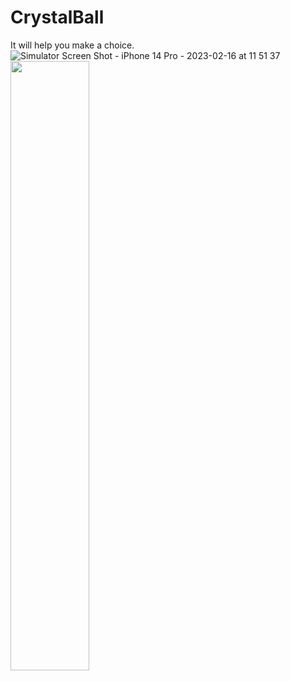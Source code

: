 # CrystalBall
It will help you make a choice.
![Simulator Screen Shot - iPhone 14 Pro - 2023-02-16 at 11 51 37](https://user-images.githubusercontent.com/122404100/219315184-86833a60-8ac9-4665-a964-ee6cfcbbf9f0.png)
<img src="https://user-images.githubusercontent.com/122404100/219315184-86833a60-8ac9-4665-a964-ee6cfcbbf9f0.png" width="50%">
